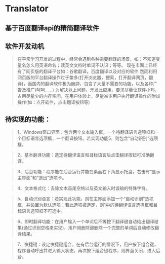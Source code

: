 # Translator
## 基于百度翻译api的精简翻译软件

## 软件开发动机
> 在平常学习开发的过程中，经常会遇到各种需要翻译的场景，如：不知道变量名怎么用英语命名；读英文文档时单词不认识；等等。
> 现在市面上已经有了网页版的翻译平台如：谷歌翻译，百度翻译以及对应的软件
> 然而利用网页版的平台翻译操作过于繁多(打开浏览器，搜索，打开翻译网页，翻译)，而国内的翻译软件极为臃肿，包含了大量不需要的功能，以及各种广告及推广(呵呵……)
> 为解决以上问题，开发此应用。要求尽量让软件小巧，占用尽量少的内存空间，在用户体验上，尽量减少用户执行翻译操作的附加操作(如：点开软件，点击翻译按钮等)

## 待实现的功能：
> 1、Windows窗口界面：包含两个文本输入框，一个待翻译语言选项框和一个目标语言选项框，一个翻译按钮。若实现功能5，则包含“自动识别”选项框。

> 2、基本翻译功能：选定待翻译语言和目标语言后点击翻译按钮可准确翻译。

> 3、后台功能：程序能在后台运行并能在桌面右下角显示托盘，右击有“显示主界面”和“退出”选项卡。

> 4、文本格式化：去除文本首尾空格以及英文输入时误输的特殊字符。

> 5、自动识别语言：若实现此功能，则在主界面添加一个“自动识别”选项框，并设置为默认选项；若此选项被选定，则1中的待翻译语言选择框和目标语言选项框不可选中。

> 6、即时翻译功能：在用户输入一个单词后不等按下翻译键自动给出翻译结果(通过识别空格来实现)，用户用删除键删除一个完整的单词后自动修改翻译结果。

> 7、快捷键：设定快捷键组合，在有后台运行的情况下，用户按下组合键，程序自动呼出并进入输入状态，再次按下组合键程序，则界面关闭，进入后台。
